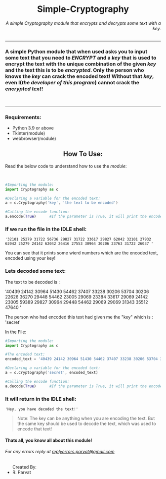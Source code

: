 <h1 align = 'center'>Simple-Cryptography</h1>
<h6 align = 'right'>A simple Cryptography module that encrypts and decrypts some text with a key.</h6>
<hr>

### A simple Python module that when used asks you to input some text that you need to _ENCRYPT_ and a _key_ that is used to encrypt the text with the unique combination of the given _key_ and the text this is to be _encrypted_. Only the person who knows the _key_ can crack the encoded text! Without that _key_, even I(_the developer of this program_) cannot **crack the** _encrypted text_!
<br>
<hr>

### Requirements:

<ul>
<li>Python 3.9 or above
<li>Tkinter(module)
<li>webbrowser(module)
</ul>
<h2 align = 'center'>How To Use:</h2>

Read the below code to understand how to use the _module_:

<br>

```python
#Importing the module:
import Cryptography as c

#Declaring a variable for the encoded text:
a = c.Cryptography('key', 'the text to be encoded')

#Calling the encode function:
a.encode(True)      #If the parameter is True, it will print the encoded text
```

### If we run the file in the IDLE shell:

```shell
'32101 25279 31722 56736 29827 31722 33617 29827 62042 32101 27932 62042 25279 24142 62042 26416 27553 30964 30206 23763 31722 26037 '
```

<p>You can see that it prints some wierd numbers which are the encoded text, encoded using your key!</p>
<h3>Lets decoded some text:</h3>
<p>The text to be decoded is :</p>
<p>'40439 24142 30964 51430 54462 37407 33238 30206 53704 30206 22626 36270 29448 54462 23005 29069 23384 33617 29069 24142 23005 59389 29827 30964 29448 54462 29069 29069 31343 35512 47640 '</p>
<p>The person who had encoded this text had given me the "key" which is : 'secret'</p>

In the File:
```python
#Importing the module:
import Cryptography as c

#The encoded text:
encoded_text = '40439 24142 30964 51430 54462 37407 33238 30206 53704 30206 22626 36270 29448 54462 23384 32480 23384 33617 29069 24142 23005 59389 29827 30964 29448 54462 29069 29069 31343 35512 47640 '

#Declaring a variable for the encoded text:
a = c.Cryptography('secret', encoded_text)

#Calling the encode function:
a.decode(True)      #If the parameter is True, it will print the encoded text
```

### It will return in the IDLE shell:

```shell
'Hey, you have decoded the text!'
```

>Note: The key can be anything when you are encoding the text. But the same key should be used to decode the text, which was used to encode that text!


#### Thats all, you know all about this module!

<h6>For any errors reply at <a href = 'mailto:replyerrors.parvat@gmail.com'>replyerrors.parvat@gmail.com</a></h6>
<ul>Created By:
  <li>R. Parvat
</ul>
